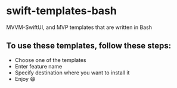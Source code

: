 # swift-templates-bash
MVVM-SwiftUI, and MVP templates that are written in Bash

## To use these templates, follow these steps:
- Choose one of the templates
- Enter feature name
- Specify destination where you want to install it
- Enjoy :smile:
